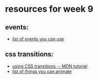# resources for week 9

## events:
- [list of events you can use](https://developer.mozilla.org/en-US/docs/Web/Events)

## css transitions:
- [using CSS transitions -- MDN tutorial](https://developer.mozilla.org/en-US/docs/Web/CSS/CSS_Transitions/Using_CSS_transitions)
- [list of things you can animate](https://developer.mozilla.org/en-US/docs/Web/CSS/CSS_animated_properties)
